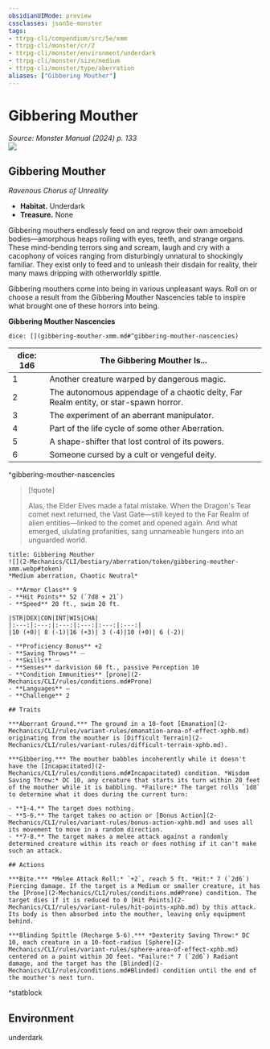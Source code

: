 ```yaml
---
obsidianUIMode: preview
cssclasses: json5e-monster
tags:
- ttrpg-cli/compendium/src/5e/xmm
- ttrpg-cli/monster/cr/2
- ttrpg-cli/monster/environment/underdark
- ttrpg-cli/monster/size/medium
- ttrpg-cli/monster/type/aberration
aliases: ["Gibbering Mouther"]
---
```

# Gibbering Mouther
*Source: Monster Manual (2024) p. 133*  
![](2-Mechanics/CLI/bestiary/aberration/img/gibbering-mouther.webp#right)

## Gibbering Mouther

*Ravenous Chorus of Unreality*

- **Habitat.** Underdark  
- **Treasure.** None  

Gibbering mouthers endlessly feed on and regrow their own amoeboid bodies—amorphous heaps roiling with eyes, teeth, and strange organs. These mind-bending terrors sing and scream, laugh and cry with a cacophony of voices ranging from disturbingly unnatural to shockingly familiar. They exist only to feed and to unleash their disdain for reality, their many maws dripping with otherworldly spittle.

Gibbering mouthers come into being in various unpleasant ways. Roll on or choose a result from the Gibbering Mouther Nascencies table to inspire what brought one of these horrors into being.

**Gibbering Mouther Nascencies**

`dice: [](gibbering-mouther-xmm.md#^gibbering-mouther-nascencies)`

| dice: 1d6 | The Gibbering Mouther Is... |
|-----------|-----------------------------|
| 1 | Another creature warped by dangerous magic. |
| 2 | The autonomous appendage of a chaotic deity, Far Realm entity, or star-spawn horror. |
| 3 | The experiment of an aberrant manipulator. |
| 4 | Part of the life cycle of some other Aberration. |
| 5 | A shape-shifter that lost control of its powers. |
| 6 | Someone cursed by a cult or vengeful deity. |
^gibbering-mouther-nascencies

> [!quote]  
> 
> Alas, the Elder Elves made a fatal mistake. When the Dragon's Tear comet next returned, the Vast Gate—still keyed to the Far Realm of alien entities—linked to the comet and opened again. And what emerged, ululating profanities, sang unnameable hungers into an unguarded world.


```ad-statblock
title: Gibbering Mouther
![](2-Mechanics/CLI/bestiary/aberration/token/gibbering-mouther-xmm.webp#token)
*Medium aberration, Chaotic Neutral*

- **Armor Class** 9 
- **Hit Points** 52 (`7d8 + 21`) 
- **Speed** 20 ft., swim 20 ft.

|STR|DEX|CON|INT|WIS|CHA|
|:---:|:---:|:---:|:---:|:---:|:---:|
|10 (+0)| 8 (-1)|16 (+3)| 3 (-4)|10 (+0)| 6 (-2)|

- **Proficiency Bonus** +2
- **Saving Throws** ⏤
- **Skills** ⏤
- **Senses** darkvision 60 ft., passive Perception 10
- **Condition Immunities** [prone](2-Mechanics/CLI/rules/conditions.md#Prone)
- **Languages** —
- **Challenge** 2

## Traits

***Aberrant Ground.*** The ground in a 10-foot [Emanation](2-Mechanics/CLI/rules/variant-rules/emanation-area-of-effect-xphb.md) originating from the mouther is [Difficult Terrain](2-Mechanics/CLI/rules/variant-rules/difficult-terrain-xphb.md).

***Gibbering.*** The mouther babbles incoherently while it doesn't have the [Incapacitated](2-Mechanics/CLI/rules/conditions.md#Incapacitated) condition. *Wisdom Saving Throw:* DC 10, any creature that starts its turn within 20 feet of the mouther while it is babbling. *Failure:* The target rolls `1d8` to determine what it does during the current turn:

- **1-4.** The target does nothing.  
- **5-6.** The target takes no action or [Bonus Action](2-Mechanics/CLI/rules/variant-rules/bonus-action-xphb.md) and uses all its movement to move in a random direction.  
- **7-8.** The target makes a melee attack against a randomly determined creature within its reach or does nothing if it can't make such an attack.  

## Actions

***Bite.*** *Melee Attack Roll:* `+2`, reach 5 ft. *Hit:* 7 (`2d6`) Piercing damage. If the target is a Medium or smaller creature, it has the [Prone](2-Mechanics/CLI/rules/conditions.md#Prone) condition. The target dies if it is reduced to 0 [Hit Points](2-Mechanics/CLI/rules/variant-rules/hit-points-xphb.md) by this attack. Its body is then absorbed into the mouther, leaving only equipment behind.

***Blinding Spittle (Recharge 5-6).*** *Dexterity Saving Throw:* DC 10, each creature in a 10-foot-radius [Sphere](2-Mechanics/CLI/rules/variant-rules/sphere-area-of-effect-xphb.md) centered on a point within 30 feet. *Failure:* 7 (`2d6`) Radiant damage, and the target has the [Blinded](2-Mechanics/CLI/rules/conditions.md#Blinded) condition until the end of the mouther's next turn.
```
^statblock

## Environment

underdark